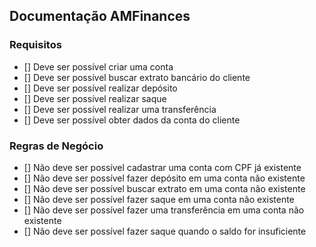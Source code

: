 ## Documentação AMFinances

### Requisitos

- [] Deve ser possível criar uma conta
- [] Deve ser possível buscar extrato bancário do cliente
- [] Deve ser possível realizar depósito
- [] Deve ser possível realizar saque
- [] Deve ser possível realizar uma transferência
- [] Deve ser possível obter dados da conta do cliente


### Regras de Negócio

- [] Não deve ser possível cadastrar uma conta com CPF já existente
- [] Não deve ser possível fazer depósito em uma conta não existente
- [] Não deve ser possível buscar extrato em uma conta não existente
- [] Não deve ser possível fazer saque em uma conta não existente
- [] Não deve ser possível fazer uma transferência em uma conta não existente
- [] Não deve ser possível fazer saque quando o saldo for insuficiente